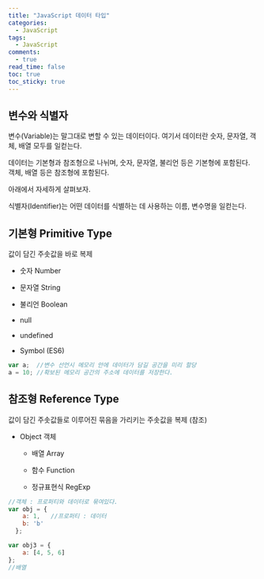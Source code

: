 ```yaml
---
title: "JavaScript 데이터 타입"
categories:
  - JavaScript
tags:
  - JavaScript
comments:
  - true
read_time: false
toc: true
toc_sticky: true
---
```




## 변수와 식별자

변수(Variable)는 말그대로 변할 수 있는 데이터이다. 여기서 데이터란 숫자, 문자열, 객체, 배열 모두를 일컫는다.

데이터는 기본형과 참조형으로 나뉘며, 숫자, 문자열, 불리언 등은 기본형에 포함된다. 객체, 배열 등은 참조형에 포함된다.

아래에서 자세하게 살펴보자.

식별자(Identifier)는 어떤 데이터를 식별하는 데 사용하는 이름, 변수명을 일컫는다.


## 기본형 Primitive Type 

값이 담긴 주솟값을 바로 복제

- 숫자 Number

- 문자열 String

- 불리언 Boolean

- null

- undefined

- Symbol (ES6)

```js
var a;  //변수 선언시 메모리 안에 데이터가 담길 공간을 미리 할당
a = 10; //확보된 메모리 공간의 주소에 데이터를 저장한다.
```


## 참조형 Reference Type

값이 담긴 주솟값들로 이루어진 묶음을 가리키는 주솟값을 복제 (참조)

- Object 객체

  - 배열 Array

  - 함수 Function

  - 정규표현식 RegExp

```js
//객체 : 프로퍼티와 데이터로 묶여있다.
var obj = {
    a: 1,   //프로퍼티 : 데이터
    b: 'b'
  };
```

```js
var obj3 = {
    a: [4, 5, 6]
};
//배열
```
